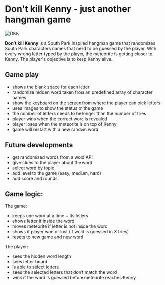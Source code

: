 # Don't kill Kenny - just another hangman game

![DKK](https://static.spin.com/files/2019/06/south_park_still_h_2016-1561757034-640x360.jpg)


**Don't kill Kenny** is a South Park inspired hangman game that randomizes South Park characters names that need to be guessed by the player. With every wrong letter typed by the player, the meteorite is getting closer to Kenny. The player's objective is to keep Kenny alive.


## Game play

- shows the blank space for each letter
- randomize hidden word taken from an predefined array of character names
- show the keyboard on the screen from where the player can pick letters
- uses images to show the status of the game
- the number of letters needs to be longer than the number of tries
- player wins when the correct word is revealed
- player loses when the meteorite is on top of Kenny
- game will restart with a new random word


## Future developments

- get randomized words from a word API
- give clues to the player about the word
- select word by topic
- add level to the game (easy, medium, hard)
- add score and rounds

## Game logic:

The game:
- keeps one word at a time + its letters
- shows letter if inside the word
- moves meteorite if letter is not inside the word
- shows if player won or lost (if word is guessed in X tries)
- resets to new game and new word

The player:
- sees the hidden word length
- sees letter board
- is able to select letters
- sees the selected letters that don't match the word
- wins if the word is guessed before meteorite reaches Kenny



